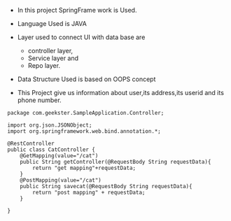  * In this project SpringFrame work is Used.
 
* Language Used is JAVA

* Layer used to connect UI with data base are 
  * controller layer,
  * Service layer and
  * Repo layer.

* Data Structure Used is based on OOPS concept
* This Project give us information about user,its address,its userid and its phone number.

```
package com.geekster.SampleApplication.Controller;

import org.json.JSONObject;
import org.springframework.web.bind.annotation.*;

@RestController
public class CatController {
    @GetMapping(value="/cat")
    public String getController(@RequestBody String requestData){
        return "get mapping"+requestData;
    }
    @PostMapping(value="/cat")
    public String savecat(@RequestBody String requestData){
        return "post mapping" + requestData;
    }

}
```